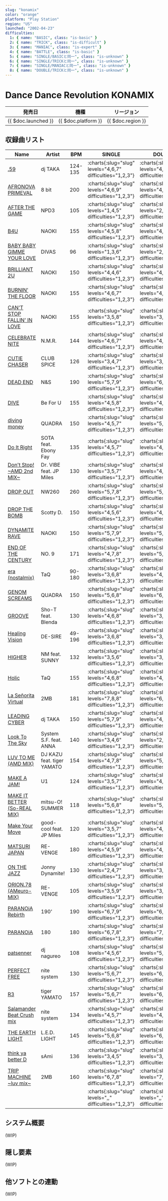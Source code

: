 ```yaml
---
slug: "konamix"
color: "orange"
platform: "Play Station"
region: "US"
launched: "2002-04-23"
difficulties:
  1: { name: "BASIC", class: "is-basic" }
  2: { name: "TRICK", class: "is-difficult" }
  3: { name: "MANIAC", class: "is-expert" }
  4: { name: "BATTLE", class: "is-basic" }
  5: { name: "SINGLE/BASICと同一", class: "is-unknown" }
  6: { name: "SINGLE/TRICKと同一", class: "is-unknown" }
  7: { name: "SINGLE/MANIACと同一", class: "is-unknown" }
  8: { name: "DOUBLE/TRICKと同一", class: "is-unknown" }
---
```


# Dance Dance Revolution KONAMIX

|発売日|機種|リージョン|
|------|----|---------|
|{{ $doc.launched }}|{{ $doc.platform }}|{{ $doc.region }}|

## 収録曲リスト

|Name|Artist|BPM|SINGLE|DOUBLE|BATTLE|6-PANELS|
|----|------|---|------|------|------|--------|
|[.59](/songs/59)|dj TAKA|124-135|:charts{:slug="slug" levels="4,6,7" difficulties="1,2,3"}|:charts{:slug="slug" levels="4,6,7" difficulties="1,2,3"}|:charts{:slug="slug" levels="4" difficulties="4"}|:charts{:slug="slug" levels="4,6,7" difficulties="1,2,3"}|
|[AFRONOVA PRIMEVAL](/songs/afronova-primeval)|8 bit|200|:charts{:slug="slug" levels="4,6,9" difficulties="1,2,3"}|:charts{:slug="slug" levels="4,6,9" difficulties="1,2,3"}|:charts{:slug="slug" levels="4" difficulties="5"}|:charts{:slug="slug" levels="3,5,8" difficulties="5,6,7"}|
|[AFTER THE GAME](/songs/after-the-game-of-love)|NPD3|105|:charts{:slug="slug" levels="1,4,5" difficulties="1,2,3"}|:charts{:slug="slug" levels="2,4,6" difficulties="1,2,3"}|:charts{:slug="slug" levels="2" difficulties="4"}|:charts{:slug="slug" levels="2,4,6" difficulties="1,2,3"}|
|[B4U](/songs/b4u)|NAOKI|155|:charts{:slug="slug" levels="4,5,8" difficulties="1,2,3"}|:charts{:slug="slug" levels="4,6,7" difficulties="1,2,3"}|:charts{:slug="slug" levels="6" difficulties="4"}|:charts{:slug="slug" levels="4,5,8" difficulties="1,2,3"}|
|[BABY BABY GIMME YOUR LOVE](/songs/baby-baby-gimme-your-love)|DIVAS|96|:charts{:slug="slug" levels="1,3,6" difficulties="1,2,3"}|:charts{:slug="slug" levels="2,4,6" difficulties="1,2,3"}|:charts{:slug="slug" levels="4" difficulties="4"}|:charts{:slug="slug" levels="1,3,5" difficulties="1,2,3"}|
|[BRILLIANT 2U](/songs/brilliant-2u)|NAOKI|150|:charts{:slug="slug" levels="4,4,6" difficulties="1,2,3"}|:charts{:slug="slug" levels="4,5,7" difficulties="1,2,3"}|:charts{:slug="slug" levels="6" difficulties="4"}|:charts{:slug="slug" levels="4,5,7" difficulties="1,2,3"}|
|[BURNIN' THE FLOOR](/songs/burnin-the-floor)|NAOKI|155|:charts{:slug="slug" levels="4,6,7" difficulties="1,2,3"}|:charts{:slug="slug" levels="4,6,8" difficulties="1,2,3"}|:charts{:slug="slug" levels="8" difficulties="4"}|:charts{:slug="slug" levels="4,6,8" difficulties="1,2,3"}|
|[CAN'T STOP FALLIN' IN LOVE](/songs/cant-stop-fallin-in-love)|NAOKI|155|:charts{:slug="slug" levels="3,5,8" difficulties="1,2,3"}|:charts{:slug="slug" levels="3,4,8" difficulties="1,2,3"}|:charts{:slug="slug" levels="8" difficulties="4"}|:charts{:slug="slug" levels="3,4,8" difficulties="1,2,3"}|
|[CELEBRATE NITE](/songs/celebrate-nite)|N.M.R.|144|:charts{:slug="slug" levels="4,6,7" difficulties="1,2,3"}|:charts{:slug="slug" levels="4,6,7" difficulties="1,2,3"}|:charts{:slug="slug" levels="5" difficulties="4"}|:charts{:slug="slug" levels="4,6,8" difficulties="1,2,3"}|
|[CUTIE CHASER](/songs/cutie-chaser)|CLUB SPICE|126|:charts{:slug="slug" levels="3,4,7" difficulties="1,2,3"}|:charts{:slug="slug" levels="3,5,7" difficulties="1,2,3"}|:charts{:slug="slug" levels="3" difficulties="4"}|:charts{:slug="slug" levels="4,6,8" difficulties="1,2,3"}|
|[DEAD END](/songs/dead-end)|N&S|190|:charts{:slug="slug" levels="5,7,9" difficulties="1,2,3"}|:charts{:slug="slug" levels="6,7,8" difficulties="1,2,3"}|:charts{:slug="slug" levels="8" difficulties="4"}|:charts{:slug="slug" levels="5,7,9" difficulties="1,2,3"}|
|[DIVE](/songs/dive)|Be For U|155|:charts{:slug="slug" levels="4,5,8" difficulties="1,2,3"}|:charts{:slug="slug" levels="4,6,7" difficulties="1,2,3"}|:charts{:slug="slug" levels="4" difficulties="5"}|:charts{:slug="slug" levels="3,4,7" difficulties="5,6,7"}|
|[diving money](/songs/diving-money)|QUADRA|150|:charts{:slug="slug" levels="4,5,7" difficulties="1,2,3"}|:charts{:slug="slug" levels="5,8,8" difficulties="1,2,8"}|:charts{:slug="slug" levels="4" difficulties="5"}|:charts{:slug="slug" levels="3,4,6" difficulties="5,6,7"}|
|[Do It Right](/songs/do-it-right)|SOTA feat. Ebony Fay|135|:charts{:slug="slug" levels="4,5,7" difficulties="1,2,3"}|:charts{:slug="slug" levels="4,5,8" difficulties="1,2,3"}|:charts{:slug="slug" levels="4" difficulties="5"}|:charts{:slug="slug" levels="3,4,6" difficulties="5,6,7"}|
|[Don't Stop! \~AMD 2nd MIX\~](/songs/dont-stop)|Dr. VIBE feat. JP Miles|130|:charts{:slug="slug" levels="3,5,7" difficulties="1,2,3"}|:charts{:slug="slug" levels="4,5,7" difficulties="1,2,3"}|:charts{:slug="slug" levels="7" difficulties="4"}|:charts{:slug="slug" levels="3,4,7" difficulties="1,2,3"}|
|[DROP OUT](/songs/drop-out)|NW260|260|:charts{:slug="slug" levels="5,7,8" difficulties="1,2,3"}|:charts{:slug="slug" levels="5,7,9" difficulties="1,2,3"}|:charts{:slug="slug" levels="9" difficulties="4"}|:charts{:slug="slug" levels="6,7,8" difficulties="1,2,3"}|
|[DROP THE BOMB](/songs/drop-the-bomb)|Scotty D.|150|:charts{:slug="slug" levels="4,5,6" difficulties="1,2,3"}|:charts{:slug="slug" levels="4,5,6" difficulties="1,2,3"}|:charts{:slug="slug" levels="7" difficulties="4"}|:charts{:slug="slug" levels="4,5,7" difficulties="1,2,3"}|
|[DYNAMITE RAVE](/songs/dynamite-rave)|NAOKI|150|:charts{:slug="slug" levels="5,7,9" difficulties="1,2,3"}|:charts{:slug="slug" levels="5,6,8" difficulties="1,2,3"}|:charts{:slug="slug" levels="6" difficulties="4"}|:charts{:slug="slug" levels="4,7,9" difficulties="1,2,3"}|
|[END OF THE CENTURY](/songs/end-of-the-century)|NO. 9|171|:charts{:slug="slug" levels="4,7,8" difficulties="1,2,3"}|:charts{:slug="slug" levels="5,6,9" difficulties="1,2,3"}|:charts{:slug="slug" levels="8" difficulties="4"}|:charts{:slug="slug" levels="4,6,8" difficulties="1,2,3"}|
|[era (nostalmix)](/songs/era)|TaQ|90-180|:charts{:slug="slug" levels="3,6,8" difficulties="1,2,3"}|:charts{:slug="slug" levels="4,6,8" difficulties="1,2,3"}|:charts{:slug="slug" levels="7" difficulties="4"}|:charts{:slug="slug" levels="3,6,8" difficulties="1,2,3"}|
|[GENOM SCREAMS](/songs/genom-screams)|QUADRA|150|:charts{:slug="slug" levels="5,6,8" difficulties="1,2,3"}|:charts{:slug="slug" levels="6,8,8" difficulties="1,2,8"}|:charts{:slug="slug" levels="5" difficulties="5"}|:charts{:slug="slug" levels="4,5,7" difficulties="5,6,7"}|
|[GROOVE](/songs/groove)|Sho-T feat. Blenda|130|:charts{:slug="slug" levels="4,6,8" difficulties="1,2,3"}|:charts{:slug="slug" levels="3,6,8" difficulties="1,2,3"}|:charts{:slug="slug" levels="6" difficulties="4"}|:charts{:slug="slug" levels="3,6,8" difficulties="1,2,3"}|
|[Healing Vision](/songs/healing-vision)|DE-SIRE|49-196|:charts{:slug="slug" levels="3,6,8" difficulties="1,2,3"}|:charts{:slug="slug" levels="3,6,9" difficulties="1,2,3"}|:charts{:slug="slug" levels="3" difficulties="5"}|:charts{:slug="slug" levels="2,5,7" difficulties="5,6,7"}|
|[HIGHER](/songs/higher)|NM feat. SUNNY|132|:charts{:slug="slug" levels="3,5,6" difficulties="1,2,3"}|:charts{:slug="slug" levels="3,5,7" difficulties="1,2,3"}|:charts{:slug="slug" levels="7" difficulties="4"}|:charts{:slug="slug" levels="3,5,7" difficulties="1,2,3"}|
|[Holic](/songs/holic)|TaQ|155|:charts{:slug="slug" levels="4,6,8" difficulties="1,2,3"}|:charts{:slug="slug" levels="4,6,8" difficulties="1,2,3"}|:charts{:slug="slug" levels="6" difficulties="4"}|:charts{:slug="slug" levels="4,6,8" difficulties="1,2,3"}|
|[La Señorita Virtual](/songs/la-senorita-virtual)|2MB|181|:charts{:slug="slug" levels="7,8,8" difficulties="1,2,3"}|:charts{:slug="slug" levels="6,7,8" difficulties="1,2,3"}|:charts{:slug="slug" levels="9" difficulties="4"}|:charts{:slug="slug" levels="5,6,7" difficulties="1,2,3"}|
|[LEADING CYBER](/songs/leading-cyber)|dj TAKA|150|:charts{:slug="slug" levels="5,7,9" difficulties="1,2,3"}|:charts{:slug="slug" levels="4,7,9" difficulties="1,2,3"}|:charts{:slug="slug" levels="8" difficulties="4"}|:charts{:slug="slug" levels="5,7,8" difficulties="1,2,3"}|
|[Look To The Sky](/songs/look-to-the-sky)|System S.F. feat. ANNA|140|:charts{:slug="slug" levels="3,4,6" difficulties="1,2,3"}|:charts{:slug="slug" levels="2,5,7" difficulties="1,2,3"}|:charts{:slug="slug" levels="3" difficulties="5"}|:charts{:slug="slug" levels="2,3,5" difficulties="5,6,7"}|
|[LUV TO ME (AMD MIX)](/songs/luv-to-me-amd)|DJ KAZU feat. tiger YAMATO|154|:charts{:slug="slug" levels="4,7,8" difficulties="1,2,3"}|:charts{:slug="slug" levels="5,6,8" difficulties="1,2,3"}|:charts{:slug="slug" levels="7" difficulties="4"}|:charts{:slug="slug" levels="4,6,8" difficulties="1,2,3"}|
|[MAKE A JAM!](/songs/make-a-jam)|U1|124|:charts{:slug="slug" levels="3,5,7" difficulties="1,2,3"}|:charts{:slug="slug" levels="4,5,8" difficulties="1,2,3"}|:charts{:slug="slug" levels="4" difficulties="4"}|:charts{:slug="slug" levels="3,6,7" difficulties="1,2,3"}|
|[MAKE IT BETTER (So-REAL MIX)](/songs/make-it-better-so-real)|mitsu-O! SUMMER|118|:charts{:slug="slug" levels="5,6,8" difficulties="1,2,3"}|:charts{:slug="slug" levels="5,7,8" difficulties="1,2,3"}|:charts{:slug="slug" levels="5" difficulties="4"}|:charts{:slug="slug" levels="5,6,8" difficulties="1,2,3"}|
|[Make Your Move](/songs/make-your-move)|good-cool feat. JP Miles|120|:charts{:slug="slug" levels="3,5,7" difficulties="1,2,3"}|:charts{:slug="slug" levels="4,5,7" difficulties="1,2,3"}|:charts{:slug="slug" levels="7" difficulties="4"}|:charts{:slug="slug" levels="3,5,6" difficulties="1,2,3"}|
|[MATSURI JAPAN](/songs/matsuri-japan)|RE-VENGE|180|:charts{:slug="slug" levels="4,5,9" difficulties="1,2,3"}|:charts{:slug="slug" levels="4,6,8" difficulties="1,2,3"}|:charts{:slug="slug" levels="4" difficulties="5"}|:charts{:slug="slug" levels="3,4,8" difficulties="5,6,7"}|
|[ON THE JAZZ](/songs/on-the-jazz)|Jonny Dynamite!|130|:charts{:slug="slug" levels="2,4,7" difficulties="1,2,3"}|:charts{:slug="slug" levels="3,5,7" difficulties="1,2,3"}|:charts{:slug="slug" levels="2" difficulties="5"}|:charts{:slug="slug" levels="2,4,6" difficulties="5,6,7"}|
|[ORION.78 (AMeuro-MIX)](/songs/orion-78-ameuro)|RE-VENGE|105|:charts{:slug="slug" levels="3,5,9" difficulties="1,2,3"}|:charts{:slug="slug" levels="3,5,7" difficulties="1,2,3"}|:charts{:slug="slug" levels="7" difficulties="4"}|:charts{:slug="slug" levels="3,5,8" difficulties="1,2,3"}|
|[PARANOiA Rebirth](/songs/paranoia-rebirth)|190'|190|:charts{:slug="slug" levels="6,7,9" difficulties="1,2,3"}|:charts{:slug="slug" levels="6,8,9" difficulties="1,2,3"}|:charts{:slug="slug" levels="8" difficulties="4"}|:charts{:slug="slug" levels="6,7,9" difficulties="1,2,3"}|
|[PARANOiA](/songs/paranoia)|180|180|:charts{:slug="slug" levels="6,7,8" difficulties="1,2,3"}|:charts{:slug="slug" levels="7,8,9" difficulties="1,2,3"}|:charts{:slug="slug" levels="7" difficulties="4"}|:charts{:slug="slug" levels="6,7,8" difficulties="1,2,3"}|
|[patsenner](/songs/patsenner)|dj nagureo|108|:charts{:slug="slug" levels="4,5,6" difficulties="1,2,3"}|:charts{:slug="slug" levels="5,7,7" difficulties="1,2,8"}|:charts{:slug="slug" levels="4" difficulties="5"}|:charts{:slug="slug" levels="3,4,5" difficulties="5,6,7"}|
|[PERFECT FREE](/songs/perfect-free)|nite system|130|:charts{:slug="slug" levels="5,6,7" difficulties="1,2,3"}|:charts{:slug="slug" levels="6,7,7" difficulties="1,2,8"}|:charts{:slug="slug" levels="5" difficulties="5"}|:charts{:slug="slug" levels="4,5,6" difficulties="5,6,7"}|
|[R3](/songs/r3)|tiger YAMATO|157|:charts{:slug="slug" levels="5,6,7" difficulties="1,2,3"}|:charts{:slug="slug" levels="6,8,8" difficulties="1,2,8"}|:charts{:slug="slug" levels="5" difficulties="5"}|:charts{:slug="slug" levels="4,5,6" difficulties="5,6,7"}|
|[Salamander Beat Crush mix](/songs/salamander-beat-crush-mix)|nite system|134|:charts{:slug="slug" levels="4,5,7" difficulties="1,2,3"}|:charts{:slug="slug" levels="4,6,6" difficulties="1,2,8"}|:charts{:slug="slug" levels="4" difficulties="5"}|:charts{:slug="slug" levels="3,4,6" difficulties="5,6,7"}|
|[THE EARTH LIGHT](/songs/the-earth-light)|L.E.D. LIGHT|145|:charts{:slug="slug" levels="5,6,8" difficulties="1,2,3"}|:charts{:slug="slug" levels="6,8,8" difficulties="1,2,8"}|:charts{:slug="slug" levels="5" difficulties="5"}|:charts{:slug="slug" levels="4,5,7" difficulties="5,6,7"}|
|[think ya better D](/songs/think-ya-better-d)|sAmi|136|:charts{:slug="slug" levels="3,4,5" difficulties="1,2,3"}|:charts{:slug="slug" levels="3,4,7" difficulties="1,2,3"}|:charts{:slug="slug" levels="4" difficulties="4"}|:charts{:slug="slug" levels="3,4,6" difficulties="1,2,3"}|
|[TRIP MACHINE \~luv mix\~](/songs/trip-machine-luv)|2MB|160|:charts{:slug="slug" levels="6,7,8" difficulties="1,2,3"}|:charts{:slug="slug" levels="7,8,9" difficulties="1,2,3"}|:charts{:slug="slug" levels="7" difficulties="4"}|:charts{:slug="slug" levels="6,7,8" difficulties="1,2,3"}|
|[](/songs/)|||:charts{:slug="slug" levels=",," difficulties="1,2,3"}|:charts{:slug="slug" levels=",," difficulties="1,2,3"}|:charts{:slug="slug" levels="" difficulties="4"}|:charts{:slug="slug" levels=",," difficulties="1,2,3"}|

## システム概要

(WIP)

## 隠し要素

(WIP)

## 他ソフトとの連動

(WIP)

